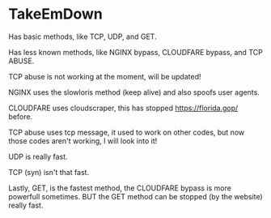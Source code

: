 # TakeEmDown

Has basic methods, like TCP, UDP, and GET.

Has less known methods, like NGINX bypass, CLOUDFARE bypass, and TCP ABUSE.

TCP abuse is not working at the moment, will be updated!

NGINX uses the slowloris method (keep alive) and also spoofs user agents.

CLOUDFARE uses cloudscraper, this has stopped https://florida.gop/ before.

TCP abuse uses tcp message, it used to work on other codes, but now those codes aren't working, I will look into it!

UDP is really fast.

TCP (syn) isn't that fast.

Lastly, GET, is the fastest method, the CLOUDFARE bypass is more powerfull sometimes. BUT the GET method can be stopped (by the website) really fast.
